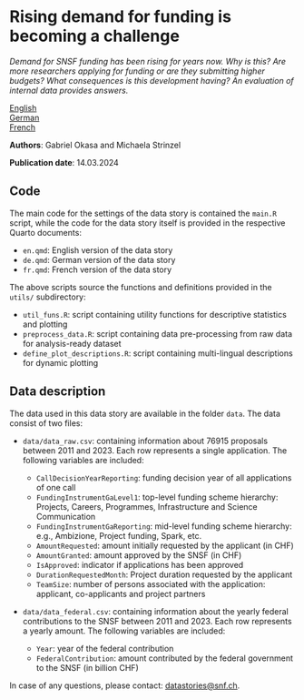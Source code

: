 # Rising demand for funding is becoming a challenge

*Demand for SNSF funding has been rising for years now. Why is this? Are more researchers applying for funding or are they submitting higher budgets? What consequences is this development having? An evaluation of internal data provides answers.*

[English](https://data.snf.ch/stories/rising-demand-for-funding-is-becoming-a-challenge-en.html)\
[German](https://data.snf.ch/stories/steigende-nachfrage-nach-foerdermitteln-wird-zur-herausforderung-de.html)\
[French](https://data.snf.ch/stories/la-demande-croissante-de-fonds-devient-un-defi-fr.html)

**Authors**: Gabriel Okasa and Michaela Strinzel

**Publication date**: 14.03.2024

## Code

The main code for the settings of the data story is contained the `main.R` script, while the code for the data story itself is provided in the respective Quarto documents:

-   `en.qmd`: English version of the data story
-   `de.qmd`: German version of the data story
-   `fr.qmd`: French version of the data story

The above scripts source the functions and definitions provided in the `utils/` subdirectory:

-   `util_funs.R`: script containing utility functions for descriptive statistics and plotting
-   `preprocess_data.R`: script containing data pre-processing from raw data for analysis-ready dataset
-   `define_plot_descriptions.R`: script containing multi-lingual descriptions for dynamic plotting

## Data description

The data used in this data story are available in the folder `data`. The data consist of two files:

-   `data/data_raw.csv`: containing information about 76915 proposals between 2011 and 2023. Each row represents a single application. The following variables are included:

    -   `CallDecisionYearReporting`: funding decision year of all applications of one call
    -   `FundingInstrumentGaLevel1`: top-level funding scheme hierarchy: Projects, Careers, Programmes, Infrastructure and Science Communication
    -   `FundingInstrumentGaReporting`: mid-level funding scheme hierarchy: e.g., Ambizione, Project funding, Spark, etc.
    -   `AmountRequested`: amount initially requested by the applicant (in CHF)
    -   `AmountGranted`: amount approved by the SNSF (in CHF)
    -   `IsApproved`: indicator if applications has been approved
    -   `DurationRequestedMonth`: Project duration requested by the applicant
    -   `TeamSize`: number of persons associated with the application: applicant, co-applicants and project partners

-   `data/data_federal.csv`: containing information about the yearly federal contributions to the SNSF between 2011 and 2023. Each row represents a yearly amount. The following variables are included:

    -   `Year`: year of the federal contribution
    -   `FederalContribution`: amount contributed by the federal government to the SNSF (in billion CHF)

In case of any questions, please contact: [datastories\@snf.ch](datastories@snf.ch).
